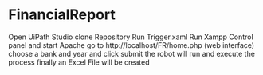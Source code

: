# FinancialReport
Open UiPath Studio
clone Repository
Run Trigger.xaml 
Run Xampp Control panel and start Apache
go to http://localhost/FR/home.php (web interface)
choose a bank and year and click submit
the robot will run and execute the process 
finally an Excel File will be created
